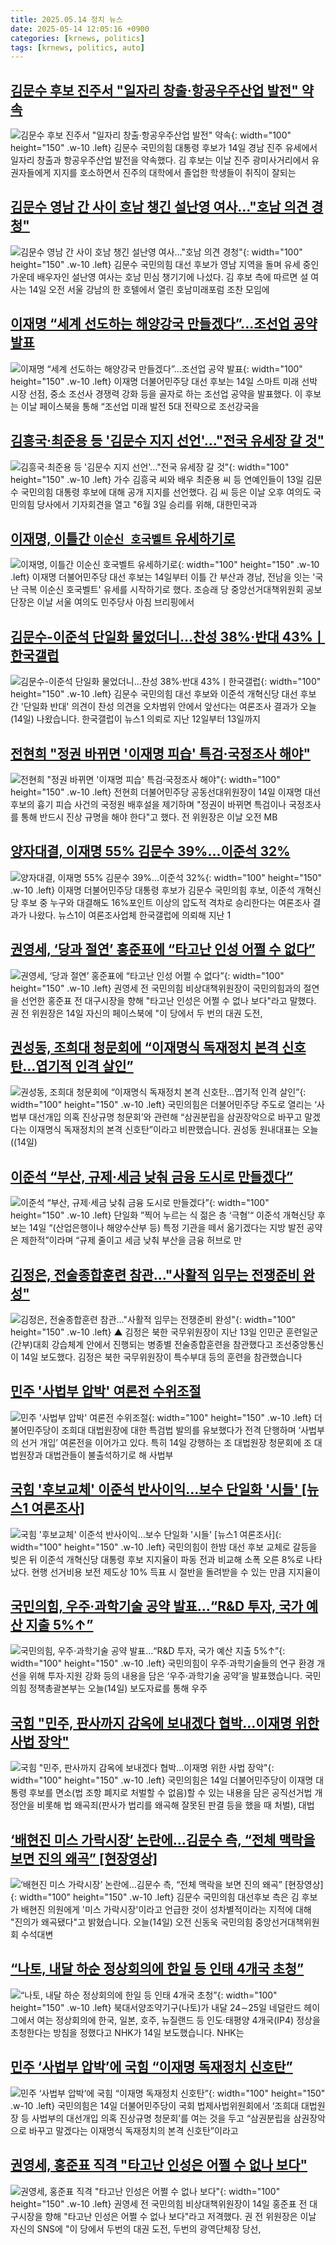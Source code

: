 ```yaml
---
title: 2025.05.14 정치 뉴스
date: 2025-05-14 12:05:16 +0900
categories: [krnews, politics]
tags: [krnews, politics, auto]
---
```

## [김문수 후보 진주서 "일자리 창출·항공우주산업 발전" 약속](https://n.news.naver.com/mnews/article/421/0008249194)

![김문수 후보 진주서 "일자리 창출·항공우주산업 발전" 약속](https://mimgnews.pstatic.net/image/origin/421/2025/05/14/8249194.jpg?type=nf220_150){: width="100" height="150" .w-10 .left}
김문수 국민의힘 대통령 후보가 14일 경남 진주 유세에서 일자리 창출과 항공우주산업 발전을 약속했다. 김 후보는 이날 진주 광미사거리에서 유권자들에게 지지를 호소하면서 진주의 대학에서 졸업한 학생들이 취직이 잘되는

## [김문수 영남 간 사이 호남 챙긴 설난영 여사…"호남 의견 경청"](https://n.news.naver.com/mnews/article/008/0005193765)

![김문수 영남 간 사이 호남 챙긴 설난영 여사…"호남 의견 경청"](https://mimgnews.pstatic.net/image/origin/008/2025/05/14/5193765.jpg?type=nf220_150){: width="100" height="150" .w-10 .left}
김문수 국민의힘 대선 후보가 영남 지역을 돌며 유세 중인 가운데 배우자인 설난영 여사는 호남 민심 챙기기에 나섰다. 김 후보 측에 따르면 설 여사는 14일 오전 서울 강남의 한 호텔에서 열린 호남미래포럼 조찬 모임에

## [이재명 “세계 선도하는 해양강국 만들겠다”...조선업 공약 발표](https://n.news.naver.com/mnews/article/023/0003905082)

![이재명 “세계 선도하는 해양강국 만들겠다”...조선업 공약 발표](https://mimgnews.pstatic.net/image/origin/023/2025/05/14/3905082.jpg?type=nf220_150){: width="100" height="150" .w-10 .left}
이재명 더불어민주당 대선 후보는 14일 스마트 미래 선박 시장 선점, 중소 조선사 경쟁력 강화 등을 골자로 하는 조선업 공약을 발표했다. 이 후보는 이날 페이스북을 통해 “조선업 미래 발전 5대 전략으로 조선강국을

## [김흥국·최준용 등 '김문수 지지 선언'…"전국 유세장 갈 것"](https://n.news.naver.com/mnews/article/015/0005131418)

![김흥국·최준용 등 '김문수 지지 선언'…"전국 유세장 갈 것"](https://mimgnews.pstatic.net/image/origin/015/2025/05/13/5131418.jpg?type=nf220_150){: width="100" height="150" .w-10 .left}
가수 김흥국 씨와 배우 최준용 씨 등 연예인들이 13일 김문수 국민의힘 대통령 후보에 대해 공개 지지를 선언했다. 김 씨 등은 이날 오후 여의도 국민의힘 당사에서 기자회견을 열고 "6월 3일 승리를 위해, 대한민국과

## [이재명, 이틀간 `이순신 호국벨트` 유세하기로](https://n.news.naver.com/mnews/article/029/0002954454)

![이재명, 이틀간 `이순신 호국벨트` 유세하기로](https://mimgnews.pstatic.net/image/origin/029/2025/05/14/2954454.jpg?type=nf220_150){: width="100" height="150" .w-10 .left}
이재명 더불어민주당 대선 후보는 14일부터 이틀 간 부산과 경남, 전남을 잇는 '국난 극복 이순신 호국벨트' 유세를 시작하기로 했다. 조승래 당 중앙선거대책위원회 공보단장은 이날 서울 여의도 민주당사 아침 브리핑에서

## [김문수-이준석 단일화 물었더니…찬성 38%·반대 43%ㅣ한국갤럽](https://n.news.naver.com/mnews/article/437/0000440695)

![김문수-이준석 단일화 물었더니…찬성 38%·반대 43%ㅣ한국갤럽](https://mimgnews.pstatic.net/image/origin/437/2025/05/14/440695.jpg?type=nf220_150){: width="100" height="150" .w-10 .left}
김문수 국민의힘 대선 후보와 이준석 개혁신당 대선 후보 간 '단일화 반대' 의견이 찬성 의견을 오차범위 안에서 앞선다는 여론조사 결과가 오늘(14일) 나왔습니다. 한국갤럽이 뉴스1 의뢰로 지난 12일부터 13일까지

## [전현희 "정권 바뀌면 '이재명 피습' 특검·국정조사 해야"](https://n.news.naver.com/mnews/article/448/0000527480)

![전현희 "정권 바뀌면 '이재명 피습' 특검·국정조사 해야"](https://mimgnews.pstatic.net/image/origin/448/2025/05/14/527480.jpg?type=nf220_150){: width="100" height="150" .w-10 .left}
전현희 더불어민주당 공동선대위원장이 14일 이재명 대선 후보의 흉기 피습 사건의 국정원 배후설을 제기하며 "정권이 바뀌면 특검이나 국정조사를 통해 반드시 진상 규명을 해야 한다"고 했다. 전 위원장은 이날 오전 MB

## [양자대결, 이재명 55% 김문수 39%…이준석 32%](https://n.news.naver.com/mnews/article/011/0004484979)

![양자대결, 이재명 55% 김문수 39%…이준석 32%](https://mimgnews.pstatic.net/image/origin/011/2025/05/14/4484979.jpg?type=nf220_150){: width="100" height="150" .w-10 .left}
이재명 더불어민주당 대통령 후보가 김문수 국민의힘 후보, 이준석 개혁신당 후보 중 누구와 대결해도 16%포인트 이상의 압도적 격차로 승리한다는 여론조사 결과가 나왔다. 뉴스1이 여론조사업체 한국갤럽에 의뢰해 지난 1

## [권영세, ‘당과 절연’ 홍준표에 “타고난 인성 어쩔 수 없다”](https://n.news.naver.com/mnews/article/666/0000072547)

![권영세, ‘당과 절연’ 홍준표에 “타고난 인성 어쩔 수 없다”](https://mimgnews.pstatic.net/image/origin/666/2025/05/14/72547.jpg?type=nf220_150){: width="100" height="150" .w-10 .left}
권영세 전 국민의힘 비상대책위원장이 국민의힘과의 절연을 선언한 홍준표 전 대구시장을 향해 "타고난 인성은 어쩔 수 없나 보다"라고 말했다. 권 전 위원장은 14일 자신의 페이스북에 "이 당에서 두 번의 대권 도전,

## [권성동, 조희대 청문회에 “이재명식 독재정치 본격 신호탄…엽기적 인격 살인”](https://n.news.naver.com/mnews/article/056/0011950836)

![권성동, 조희대 청문회에 “이재명식 독재정치 본격 신호탄…엽기적 인격 살인”](https://mimgnews.pstatic.net/image/origin/056/2025/05/14/11950836.jpg?type=nf220_150){: width="100" height="150" .w-10 .left}
국민의힘은 더불어민주당 주도로 열리는 ‘사법부 대선개입 의혹 진상규명 청문회’와 관련해 “삼권분립을 삼권장악으로 바꾸고 말겠다는 이재명식 독재정치의 본격 신호탄”이라고 비판했습니다. 권성동 원내대표는 오늘((14일)

## [이준석 “부산, 규제·세금 낮춰 금융 도시로 만들겠다”](https://n.news.naver.com/mnews/article/023/0003905086)

![이준석 “부산, 규제·세금 낮춰 금융 도시로 만들겠다”](https://mimgnews.pstatic.net/image/origin/023/2025/05/14/3905086.jpg?type=nf220_150){: width="100" height="150" .w-10 .left}
단일화 ”찍어 누르는 식 젊은 층 ‘극혐’“ 이준석 개혁신당 후보는 14일 “(산업은행이나 해양수산부 등) 특정 기관을 떼서 옮기겠다는 지방 발전 공약은 제한적”이라며 “규제 줄이고 세금 낮춰 부산을 금융 허브로 만

## [김정은, 전술종합훈련 참관…"사활적 임무는 전쟁준비 완성"](https://n.news.naver.com/mnews/article/055/0001257764)

![김정은, 전술종합훈련 참관…"사활적 임무는 전쟁준비 완성"](https://mimgnews.pstatic.net/image/origin/055/2025/05/14/1257764.jpg?type=nf220_150){: width="100" height="150" .w-10 .left}
▲ 김정은 북한 국무위원장이 지난 13일 인민군 훈련일군(간부)대회 강습체계 안에서 진행되는 병종별 전술종합훈련을 참관했다고 조선중앙통신이 14일 보도했다. 김정은 북한 국무위원장이 특수부대 등의 훈련을 참관했습니다

## [민주 '사법부 압박' 여론전 수위조절](https://n.news.naver.com/mnews/article/011/0004484808)

![민주 '사법부 압박' 여론전 수위조절](https://mimgnews.pstatic.net/image/origin/011/2025/05/13/4484808.jpg?type=nf220_150){: width="100" height="150" .w-10 .left}
더불어민주당이 조희대 대법원장에 대한 특검법 발의를 유보했다가 전격 단행하며 ‘사법부의 선거 개입’ 여론전을 이어가고 있다. 특히 14일 강행하는 조 대법원장 청문회에 조 대법원장과 대법관들이 불출석하기로 해 사법부

## [국힘 '후보교체' 이준석 반사이익…보수 단일화 '시들' [뉴스1 여론조사]](https://n.news.naver.com/mnews/article/421/0008248812)

![국힘 '후보교체' 이준석 반사이익…보수 단일화 '시들' [뉴스1 여론조사]](https://mimgnews.pstatic.net/image/origin/421/2025/05/14/8248812.jpg?type=nf220_150){: width="100" height="150" .w-10 .left}
국민의힘이 한밤 대선 후보 교체로 갈등을 빚은 뒤 이준석 개혁신당 대통령 후보 지지율이 파동 전과 비교해 소폭 오른 8%로 나타났다. 현행 선거비용 보전 제도상 10% 득표 시 절반을 돌려받을 수 있는 만큼 지지율이

## [국민의힘, 우주·과학기술 공약 발표…“R&D 투자, 국가 예산 지출 5%↑”](https://n.news.naver.com/mnews/article/056/0011950699)

![국민의힘, 우주·과학기술 공약 발표…“R&D 투자, 국가 예산 지출 5%↑”](https://mimgnews.pstatic.net/image/origin/056/2025/05/14/11950699.jpg?type=nf220_150){: width="100" height="150" .w-10 .left}
국민의힘이 우주‧과학기술들의 연구 환경 개선을 위해 투자·지원 강화 등의 내용을 담은 ‘우주‧과학기술 공약’을 발표했습니다. 국민의힘 정책총괄본부는 오늘(14일) 보도자료를 통해 우주

## [국힘 "민주, 판사까지 감옥에 보내겠다 협박…이재명 위한 사법 장악"](https://n.news.naver.com/mnews/article/421/0008249386)

![국힘 "민주, 판사까지 감옥에 보내겠다 협박…이재명 위한 사법 장악"](https://mimgnews.pstatic.net/image/origin/421/2025/05/14/8249386.jpg?type=nf220_150){: width="100" height="150" .w-10 .left}
국민의힘은 14일 더불어민주당이 이재명 대통령 후보를 면소(법 조항 폐지로 처벌할 수 없음)할 수 있는 내용을 담은 공직선거법 개정안을 비롯해 법 왜곡죄(판사가 법리를 왜곡해 잘못된 판결 등을 했을 때 처벌), 대법

## [‘배현진 미스 가락시장’ 논란에…김문수 측, “전체 맥락을 보면 진의 왜곡” [현장영상]](https://n.news.naver.com/mnews/article/056/0011950917)

![‘배현진 미스 가락시장’ 논란에…김문수 측, “전체 맥락을 보면 진의 왜곡” [현장영상]](https://mimgnews.pstatic.net/image/origin/056/2025/05/14/11950917.jpg?type=nf220_150){: width="100" height="150" .w-10 .left}
김문수 국민의힘 대선후보 측은 김 후보가 배현진 의원에게 '미스 가락시장'이라고 언급한 것이 성차별적이라는 지적에 대해 "진의가 왜곡됐다"고 밝혔습니다. 오늘(14일) 오전 신동욱 국민의힘 중앙선거대책위원회 수석대변

## [“나토, 내달 하순 정상회의에 한일 등 인태 4개국 초청”](https://n.news.naver.com/mnews/article/056/0011950712)

![“나토, 내달 하순 정상회의에 한일 등 인태 4개국 초청”](https://mimgnews.pstatic.net/image/origin/056/2025/05/14/11950712.jpg?type=nf220_150){: width="100" height="150" .w-10 .left}
북대서양조약기구(나토)가 내달 24∼25일 네덜란드 헤이그에서 여는 정상회의에 한국, 일본, 호주, 뉴질랜드 등 인도·태평양 4개국(IP4) 정상을 초청한다는 방침을 정했다고 NHK가 14일 보도했습니다. NHK는

## [민주 ‘사법부 압박’에 국힘 “이재명 독재정치 신호탄”](https://n.news.naver.com/mnews/article/022/0004035381)

![민주 ‘사법부 압박’에 국힘 “이재명 독재정치 신호탄”](https://mimgnews.pstatic.net/image/origin/022/2025/05/14/4035381.jpg?type=nf220_150){: width="100" height="150" .w-10 .left}
국민의힘은 14일 더불어민주당이 국회 법제사법위원회에서 ‘조희대 대법원장 등 사법부의 대선개입 의혹 진상규명 청문회’를 여는 것을 두고 “삼권분립을 삼권장악으로 바꾸고 말겠다는 이재명식 독재정치의 본격 신호탄”이라고

## [권영세, 홍준표 직격 "타고난 인성은 어쩔 수 없나 보다"](https://n.news.naver.com/mnews/article/656/0000132007)

![권영세, 홍준표 직격 "타고난 인성은 어쩔 수 없나 보다"](https://mimgnews.pstatic.net/image/origin/656/2025/05/14/132007.jpg?type=nf220_150){: width="100" height="150" .w-10 .left}
권영세 전 국민의힘 비상대책위원장이 14일 홍준표 전 대구시장을 향해 "타고난 인성은 어쩔 수 없나 보다"라고 저격했다. 권 전 위원장은 이날 자신의 SNS에 "이 당에서 두번의 대권 도전, 두번의 광역단체장 당선,

